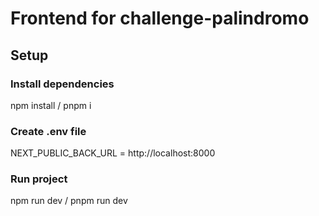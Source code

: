 # Frontend for challenge-palindromo

## Setup

### Install dependencies 

   npm install / pnpm i

### Create .env file

   NEXT_PUBLIC_BACK_URL = http://localhost:8000

### Run project

   npm run dev / pnpm run dev

